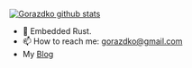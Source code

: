 

<!--
### Hi there 👋

**gorazdko/gorazdko** is a ✨ _special_ ✨ repository because its `README.md` (this file) appears on your GitHub profile.

Here are some ideas to get you started:

- 🔭 I’m currently working on ...
- 🌱 I’m currently learning ...
- 👯 I’m looking to collaborate on ...
- 🤔 I’m looking for help with ...
- 💬 Ask me about ...
- 📫 How to reach me: ...
- 😄 Pronouns: ...
- ⚡ Fun fact: ...
-->

[![Gorazdko github stats](https://github-readme-stats.vercel.app/api?username=gorazdko&theme=merko&show_icons=true&hide=stars)](https://github.com/gorazdko/github-readme-stats)

- 🔭 Embedded Rust.
- 📫 How to reach me: gorazdko@gmail.com
- My [Blog](https://gist.github.com/gorazdko/0d305d3b7754710d9bbc83c7e8bd6494)
